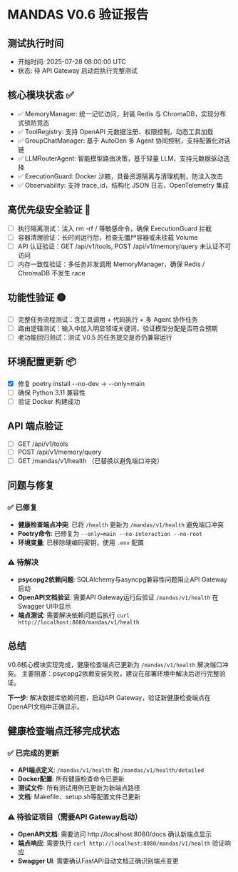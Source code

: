 # MANDAS V0.6 验证报告

## 测试执行时间
- 开始时间: 2025-07-28 08:00:00 UTC
- 状态: 待 API Gateway 启动后执行完整测试

## 核心模块状态 ✅
- ✅ MemoryManager: 统一记忆访问，封装 Redis 与 ChromaDB，实现分布式锁防竞态
- ✅ ToolRegistry: 支持 OpenAPI 元数据注册、权限控制，动态工具加载
- ✅ GroupChatManager: 基于 AutoGen 多 Agent 协同控制，支持配置化对话链
- ✅ LLMRouterAgent: 智能模型路由决策，基于轻量 LLM，支持元数据驱动选择
- ✅ ExecutionGuard: Docker 沙箱，具备资源隔离与清理机制，防注入攻击
- ✅ Observability: 支持 trace_id，结构化 JSON 日志，OpenTelemetry 集成

## 高优先级安全验证 🔴
- [ ] 执行隔离测试：注入 rm -rf / 等敏感命令，确保 ExecutionGuard 拦截
- [ ] 容器清理验证：长时间运行后，检查无僵尸容器或未挂载 Volume
- [ ] API 认证验证：GET /api/v1/tools, POST /api/v1/memory/query 未认证不可访问
- [ ] 内存一致性验证：多任务并发调用 MemoryManager，确保 Redis / ChromaDB 不发生 race

## 功能性验证 🟡
- [ ] 完整任务流程测试：含工具调用 + 代码执行 + 多 Agent 协作任务
- [ ] 路由逻辑测试：输入中加入明显领域关键词，验证模型分配是否符合预期
- [ ] 老功能回归测试：测试 V0.5 的任务提交是否仍兼容运行

## 环境配置更新 📦
- [x] 修复 poetry install --no-dev → --only=main
- [ ] 确保 Python 3.11 兼容性
- [ ] 验证 Docker 构建成功

## API 端点验证
- [ ] GET /api/v1/tools
- [ ] POST /api/v1/memory/query
- [ ] GET /mandas/v1/health （已替换以避免端口冲突）

## 问题与修复

### ✅ 已修复
- **健康检查端点冲突**: 已将 `/health` 更新为 `/mandas/v1/health` 避免端口冲突
- **Poetry命令**: 已修复为 `--only=main --no-interaction --no-root`
- **环境变量**: 已移除硬编码密钥，使用 `.env` 配置

### ⚠️ 待解决
- **psycopg2依赖问题**: SQLAlchemy与asyncpg兼容性问题阻止API Gateway启动
- **OpenAPI文档验证**: 需要API Gateway运行后验证 `/mandas/v1/health` 在Swagger UI中显示
- **端点测试**: 需要解决依赖问题后执行 `curl http://localhost:8080/mandas/v1/health`

## 总结

V0.6核心模块实现完成，健康检查端点已更新为 `/mandas/v1/health` 解决端口冲突。
主要阻塞：psycopg2依赖安装失败，建议在部署环境中解决后进行完整验证。

**下一步**: 解决数据库依赖问题，启动API Gateway，验证新健康检查端点在OpenAPI文档中正确显示。

## 健康检查端点迁移完成状态

### ✅ 已完成的更新
- **API端点定义**: `/mandas/v1/health` 和 `/mandas/v1/health/detailed` 
- **Docker配置**: 所有健康检查命令已更新
- **测试文件**: 所有测试用例已更新为新端点路径
- **文档**: Makefile、setup.sh等配置文件已更新

### ⚠️ 待验证项目（需要API Gateway启动）
- **OpenAPI文档**: 需要访问 http://localhost:8080/docs 确认新端点显示
- **端点响应**: 需要执行 `curl http://localhost:8080/mandas/v1/health` 验证响应
- **Swagger UI**: 需要确认FastAPI自动文档正确识别端点变更
